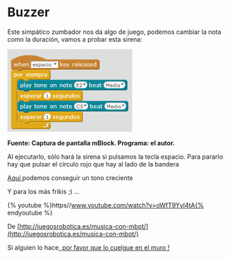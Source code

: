 
# Buzzer

Este simpático zumbador nos da algo de juego, podemos cambiar la nota como la duración, vamos a probar esta sirena:

![](img/si-tecla-espacio-sirena.png)

**Fuente: Captura de pantalla mBlock. Programa: el autor.**

Al ejecutarlo, sólo hará la sirena si pulsamos la tecla espacio. Para pararlo hay que pulsar el círculo rojo que hay al lado de la bandera

[Aquí ](http://forum.makeblock.cc/t/changing-notes-on-the-speaker/2153)podemos conseguir un tono creciente

Y para los más frikis ;) ...

{% youtube %}https//www.youtube.com/watch?v=oWfT9Yyl4tA{% endyoutube %}

De [http://juegosrobotica.es/musica-con-mbot/](http://juegosrobotica.es/musica-con-mbot/)

Si alguien lo hace,[ por favor que lo cuelgue en el muro !](https://padlet.com/CATEDU/mBot)

